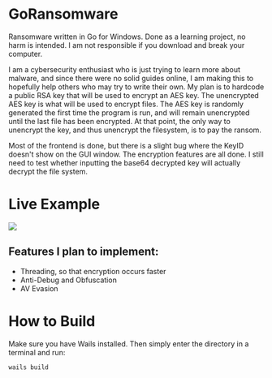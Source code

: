 # GoRansomware
Ransomware written in Go for Windows. Done as a learning project, no harm is intended. I am not responsible if you download and break your computer.

I am a cybersecurity enthusiast who is just trying to learn more about malware, and since there were no solid guides online, I am making this to hopefully help others who may try to write their own. My plan is to hardcode a public RSA key that will be used to encrypt an AES key. The unencrypted AES key is what will be used to encrypt files. The AES key is randomly generated the first time the program is run, and will remain unencrypted until the last file has been encrypted. At that point, the only way to unencrypt the key, and thus unencrypt the filesystem, is to pay the ransom.

Most of the frontend is done, but there is a slight bug where the KeyID doesn't show on the GUI window. The encryption features are all done. I still need to test whether inputting the base64 decrypted key will actually decrypt the file system.

# Live Example
![](GoRansomwareExample.gif)

## Features I plan to implement:
- Threading, so that encryption occurs faster
- Anti-Debug and Obfuscation
- AV Evasion

# How to Build
Make sure you have Wails installed. Then simply enter the directory in a terminal and run:
```
wails build
```
